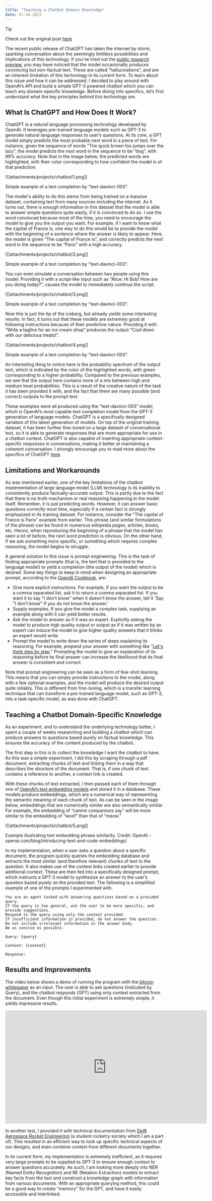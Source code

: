 ```yaml
--- 
title: "Teaching a Chatbot Domain Knowledge"
date: 01-16-2023
---
```


> [!tip] 
>
> Check out the original post [here](https://www.linkedin.com/pulse/using-gpt-3-teach-chatbot-domain-specific-knowledge-gon%C3%A7alo-nespral-1e/?trackingId=H8KVzy5gTFueviSpSPBHwQ%3D%3D)


The recent public release of ChatGPT has taken the internet by storm, sparking conversation about the seemingly limitless possibilities and implications of this technology. If you’ve tried out the [public research preview](https://chat.openai.com/chat?trk=article-ssr-frontend-pulse_little-text-block), you may have noticed that the model occasionally produces convincing but non-factual text. These are called “hallucinations”, and are an inherent limitation of this technology in its current form. To learn about this issue and how it can be addressed, I decided to play around with OpenAI’s API and build a simple GPT-3 powered chatbot which you can teach any domain-specific knowledge. Before diving into specifics, let’s first understand what the key principles behind this technology are.

## What Is ChatGPT and How Does It Work?

ChatGPT is a natural language processing technology developed by OpenAI. It leverages pre-trained language models such as GPT-3 to generate natural language responses to user’s questions. At its core, a GPT model simply predicts the most probable next word in a piece of text. For instance, given the sequence of words “The quick brown fox jumps over the lazy”, the model predicts the next word in the sequence to be “dog”, with 99% accuracy. Note that in the image below, the predicted words are highlighted, with their color corresponding to how confident the model is of that prediction.

![[attachments/projects/chatbot/1.png]]


Simple example of a text completion by "text-davinci-003".

The model's ability to do this stems from being trained on a massive dataset, containing text from many sources including the internet. As it turns out, there is enough information in this dataset that the model is able to answer simple questions quite easily, if it is convinced to do so. I use the word convinced because most of the time, you need to encourage the model to give you the output you want. For example, if I want to know what the capital of France is, one way to do this would be to provide the model with the beginning of a sentence where the answer is likely to appear. Here, the model is given “The capital of France is”, and correctly predicts the next word in the sequence to be “Paris” with a high accuracy.

![[attachments/projects/chatbot/2.png]]

Simple example of a text completion by "text-davinci-003".

You can even simulate a conversation between two people using this model. Providing it with a script-like input such as “Alice: Hi Bob! How are you doing today?”, causes the model to immediately continue the script.

![[attachments/projects/chatbot/3.png]]

Simple example of a text completion by "text-davinci-003".

Now this is just the tip of the iceberg, but already yields some interesting results. In fact, it turns out that these models are extremely good at following instructions because of their predictive nature. Providing it with “Write a tagline for an ice cream shop” produces the output “Cool down with our delicious treats!”.

![[attachments/projects/chatbot/4.png]]


Simple example of a text completion by "text-davinci-003".

An interesting thing to notice here is the probability spectrum of the output text, which is indicated by the color of the highlighted words, with green corresponding to a higher probability. Compared to the previous examples, we see that the output here contains more of a mix between high and medium level probabilities. This is a result of the creative nature of the task it has been provided it with, and the fact that there are many possible (and correct) outputs to the prompt text.

These examples were all produced using the “text-davinci-003” model, which is OpenAI’s most capable text completion model from the GPT-3 generation of language models. ChatGPT is a specifically designed variation of this latest generation of models. On top of the original training dataset, it has been further fine-tuned on a large dataset of conversational text, so it is able to generate responses that are more appropriate for use in a chatbot context. ChatGPT is also capable of inserting appropriate context-specific responses in conversations, making it better at maintaining a coherent conversation. I strongly encourage you to read more about the specifics of ChatGPT [here](https://openai.com/blog/chatgpt/?trk=article-ssr-frontend-pulse_little-text-block).

Limitations and Workarounds
---------------------------

As was mentioned earlier, one of the key limitations of the chatbot implementation of large language model (LLM) technology is its inability to consistently produce factually-accurate output. This is partly due to the fact that there is no truth mechanism or real reasoning happening in the model itself. Remember, it is just predicting words. However, it can answer basic questions correctly most time, especially if a certain fact is strongly emphasized in its training dataset. For instance, consider the “The capital of France is Paris” example from earlier. This phrase (and similar formulations of the phrase) can be found in numerous wikipedia pages, articles, books, etc. Hence, when reproducing the beginning of a phrase that the model has seen a lot of before, the next word prediction is obvious. On the other hand, if we ask something more specific, or something which requires complex reasoning, the model begins to struggle.

A general solution to this issue is prompt engineering. This is the task of finding appropriate prompts (that is, the text that is provided to the language model) to yield a completion (the output of the model) which is desired. Some key things to keep in mind when designing an appropriate prompt, according to the [OpenAI Cookbook](https://github.com/openai/openai-cookbook?trk=article-ssr-frontend-pulse_little-text-block), are:

*   Give more explicit instructions. For example, if you want the output to be a comma separated list, ask it to return a comma separated list. If you want it to say "I don't know" when it doesn't know the answer, tell it 'Say "I don't know" if you do not know the answer.’
*   Supply examples. If you give the model a complex task, supplying an example along with it can yield better results.
*   Ask the model to answer as if it was an expert. Explicitly asking the model to produce high quality output or output as if it was written by an expert can induce the model to give higher quality answers that it thinks an expert would write.
*   Prompt the model to write down the series of steps explaining its reasoning. For example, prepend your answer with something like "[Let's think step by step](https://arxiv.org/pdf/2205.11916v1.pdf?trk=article-ssr-frontend-pulse_little-text-block)." Prompting the model to give an explanation of its reasoning before its final answer can increase the likelihood that its final answer is consistent and correct.

Note that prompt engineering can be seen as a form of few-shot learning. This means that you can simply provide instructions to the model, along with a few optional examples, and the model will produce the desired output quite reliably. This is different from fine-tuning, which is a transfer learning technique that can transform a pre-trained language model, such as GPT-3, into a task-specific model, as was done with ChatGPT.

Teaching a Chatbot Domain-Specific Knowledge
--------------------------------------------

As an experiment, and to understand the underlying technology better, I spent a couple of weeks researching and building a chatbot which can produce answers to questions based purely on factual knowledge. This ensures the accuracy of the content produced by the chatbot.

The first step in this is to collect the knowledge I want the chatbot to have. As this was a simple experiment, I did this by scraping through a pdf document, extracting chunks of text and linking them in a way that describes the structure of the document. That is, if one chunk of text contains a reference to another, a context link is created.

With these chunks of text extracted, I then passed each of them through one of [OpenAI’s text embedding models](https://openai.com/blog/introducing-text-and-code-embeddings/?trk=article-ssr-frontend-pulse_little-text-block) and stored it in a database. These models produce embeddings, which are a numerical way of representing the semantic meaning of each chunk of text. As can be seen in the image below, embeddings that are numerically similar are also semantically similar. For example, the embedding of “canine companions say” will be more similar to the embedding of “woof” than that of “meow.”

![[attachments/projects/chatbot/5.png]]

Example illustrating text embedding phrase similarity. Credit: OpenAI - openai.com/blog/introducing-text-and-code-embeddings/

In my implementation, when a user asks a question about a specific document, the program quickly queries the embedding database and extracts the most similar (and therefore relevant) chunks of text to the question. It also makes use of the context links created earlier to provide additional context. These are then fed into a specifically designed prompt, which instructs a GPT-3 model to synthesize an answer to the user’s question based purely on the provided text. The following is a simplified example of one of the prompts I experimented with.

```
You are an agent tasked with answering questions based on a provided query. 
If the query is too general, ask the user to be more specific, and provide suggestions.
Respond to the query using only the context provided.
If insufficient information is provided, do not answer the question.
Do not include irrelevant information in the answer body.
Be as concise as possible.

Query: {query}

Context: {context}

Response:        
```


Results and Improvements
------------------------

The video below shows a demo of running the program with the [bitcoin whitepaper](https://bitcoin.org/bitcoin.pdf?trk=article-ssr-frontend-pulse_little-text-block) as an input. The user is able to ask questions (indicated by Query), and the chatbot responds (GPT) using only context extracted from the document. Even though this initial experiment is extremely simple, it yields impressive results.

<iframe title="vimeo-player" src="https://player.vimeo.com/video/789696629?h=bb821a398d" width="640" height="360" frameborder="0"  allowfullscreen></iframe>

In another test, I provided it with technical documentation from [Delft Aerospace Rocket Engineering](https://www.linkedin.com/company/daretudelft/?trk=article-ssr-frontend-pulse_little-text-block) (a student rocketry society which I am a part of). This resulted in an efficient way to look up specific technical aspects of our designs, and even combine context from different documents together.

In its current form, my implementation is extremely inefficient, as it requires very large prompts to be supplied to GPT-3 to ensure enough context to answer questions accurately. As such, I am looking more deeply into NER (Named Entity Recognition) and RE (Relation Extraction) models to extract key facts from the text and construct a knowledge graph with information from various documents. With an appropriate querying method, this could be a good way to create "memory" for the GPT, and have it easily accessible and interlinked.